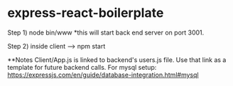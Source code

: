 # express-react-boilerplate

Step 1)
  node bin/www
    *this will start back end server on port 3001.
    
Step 2)
  inside client --> npm start


**Notes
 Client/App.js is linked to backend's users.js file. Use that link as a template for future backend calls.
 For mysql setup:  https://expressjs.com/en/guide/database-integration.html#mysql
